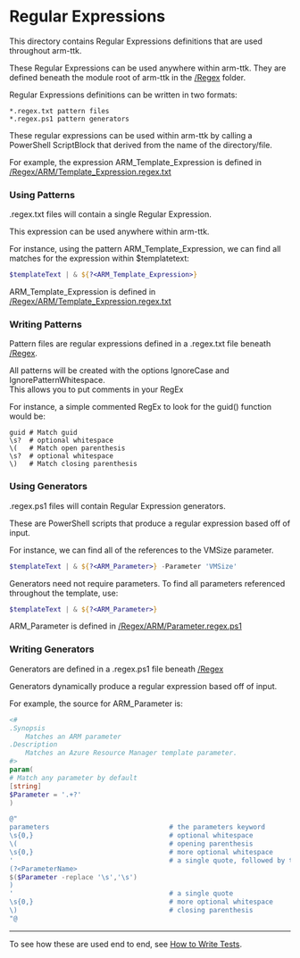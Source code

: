 ﻿Regular Expressions
===================

This directory contains Regular Expressions definitions that are used throughout arm-ttk.  

These Regular Expressions can be used anywhere within arm-ttk.
They are defined beneath the module root of arm-ttk in the [/Regex](.) folder.

Regular Expressions definitions can be written in two formats:

```
*.regex.txt pattern files
*.regex.ps1 pattern generators
```

These regular expressions can be used within arm-ttk by calling a PowerShell ScriptBlock that derived from the name of the directory/file.

For example, the expression ARM_Template_Expression is defined in [/Regex/ARM/Template_Expression.regex.txt](./ARM/Template_Expression.regex.txt)

### Using Patterns


.regex.txt files will contain a single Regular Expression.

This expression can be used anywhere within arm-ttk.

For instance, using the pattern ARM_Template_Expression, we can find all matches for the expression within $templatetext:

~~~PowerShell
$templateText | & ${?<ARM_Template_Expression>}
~~~

ARM_Template_Expression is defined in [/Regex/ARM/Template_Expression.regex.txt](./ARM/Template_Expression.regex.txt)

### Writing Patterns

Pattern files are regular expressions defined in a .regex.txt file beneath [/Regex](.).


All patterns will be created with the options IgnoreCase and IgnorePatternWhitespace.  
This allows you to put comments in your RegEx 

For instance, a simple commented RegEx to look for the guid() function would be:

```
guid # Match guid
\s?  # optional whitespace
\(   # Match open parenthesis
\s?  # optional whitespace
\)   # Match closing parenthesis
```


### Using Generators

.regex.ps1 files will contain Regular Expression generators.

These are PowerShell scripts that produce a regular expression based off of input.

For instance, we can find all of the references to the VMSize parameter.

~~~PowerShell
$templateText | & ${?<ARM_Parameter>} -Parameter 'VMSize'
~~~

Generators need not require parameters.  To find all parameters referenced throughout the template, use:

~~~PowerShell
$templateText | & ${?<ARM_Parameter>}
~~~

ARM_Parameter is defined in [/Regex/ARM/Parameter.regex.ps1](./ARM/Parameter.regex.ps1)


### Writing Generators

Generators are defined in a .regex.ps1 file beneath [/Regex](.)

Generators dynamically produce a regular expression based off of input.

For example, the source for ARM_Parameter is:

~~~PowerShell
<#
.Synopsis
    Matches an ARM parameter
.Description
    Matches an Azure Resource Manager template parameter.
#>
param(
# Match any parameter by default
[string]
$Parameter = '.+?' 
)

@"
parameters                              # the parameters keyword
\s{0,}                                  # optional whitespace
\(                                      # opening parenthesis
\s{0,}                                  # more optional whitespace
'                                       # a single quote, followed by the parameter name
(?<ParameterName>
$($Parameter -replace '\s','\s')    
)
'                                       # a single quote
\s{0,}                                  # more optional whitespace
\)                                      # closing parenthesis
"@
~~~



---


To see how these are used end to end, see [How to Write Tests](../Writing_TTK_Tests.md).
